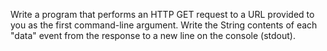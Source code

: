 Write a program that performs an HTTP GET request to a URL provided to you as the first command-line argument. Write the String contents of each "data" event from the response to a new line on the console (stdout).